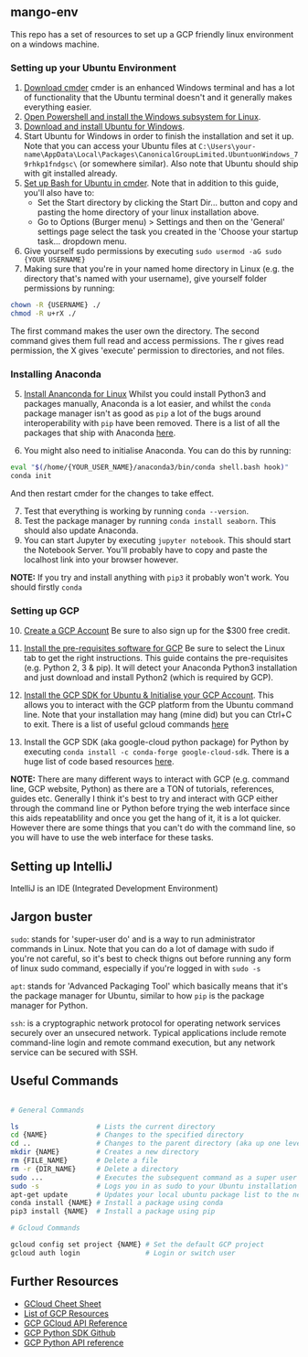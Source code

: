 ## mango-env

This repo has a set of resources to set up a GCP friendly linux environment on a windows machine.

### Setting up your Ubuntu Environment

1. [Download cmder](https://cmder.net/) cmder is an enhanced Windows terminal and has a lot of functionality that the Ubuntu terminal doesn't and it generally makes everything easier.
2. [Open Powershell and install the Windows subsystem for Linux](https://docs.microsoft.com/en-us/windows/wsl/install-win10).
3. [Download and install Ubuntu for Windows](https://tutorials.ubuntu.com/tutorial/tutorial-ubuntu-on-windows#0).
4. Start Ubuntu for Windows in order to finish the installation and set it up. Note that you can access your Ubuntu files at `C:\Users\your-name\AppData\Local\Packages\CanonicalGroupLimited.UbuntuonWindows_79rhkp1fndgsc\` (or somewhere similar). Also note that Ubuntu should ship with git installed already.
5. [Set up Bash for Ubuntu in cmder](https://gingter.org/2016/11/16/running-windows-10-ubuntu-bash-in-cmder/). Note that in addition to this guide, you'll also have to:
    * Set the Start directory by clicking the Start Dir... button and copy and pasting the home directory of your linux installation above.
    * Go to Options (Burger menu) > Settings and then on the 'General' settings page select the task you created in the 'Choose your startup task... dropdown menu.
6. Give yourself sudo permissions by executing `sudo usermod -aG sudo {YOUR USERNAME}`
7. Making sure that you're in your named home directory in Linux (e.g. the directory that's named with your username), give yourself folder permissions by running:
```bash
chown -R {USERNAME} ./
chmod -R u+rX ./
```

The first command makes the user own the directory. The second command gives them full read and access permissions. The r gives read permission, the X gives 'execute' permission to directories, and not files.

### Installing Anaconda

5. [Install Ananconda for Linux](https://www.digitalocean.com/community/tutorials/how-to-install-anaconda-on-ubuntu-18-04-quickstart) Whilst you could install Python3 and packages manually, Anaconda is a lot easier, and whilst the `conda` package manager isn't as good as `pip` a lot of the bugs around interoperability with `pip` have been removed. There is a list of all the packages that ship with Anaconda [here](https://docs.anaconda.com/anaconda/packages/py3.7_linux-64/).

6. You might also need to initialise Anaconda. You can do this by running:
```bash
eval "$(/home/{YOUR_USER_NAME}/anaconda3/bin/conda shell.bash hook)"
conda init
```
And then restart cmder for the changes to take effect.

7. Test that everything is working by running `conda --version`.
8. Test the package manager by running `conda install seaborn`. This should also update Anaconda.
9. You can start Jupyter by executing `jupyter notebook`. This should start the Notebook Server. You'll probably have to copy and paste the localhost link into your browser however.

**NOTE:** If you try and install anything with `pip3` it probably won't work. You should firstly `conda`

### Setting up GCP

10. [Create a GCP Account](https://cloud.google.com/) Be sure to also sign up for the $300 free credit.

11. [Install the pre-requisites software for GCP](https://cloud.google.com/python/setup) Be sure to select the Linux tab to get the right instructions. This guide contains the pre-requisites (e.g. Python 2, 3 & pip). It will detect your Anaconda Python3 installation and just download and install Python2 (which is required by GCP).

12. [Install the GCP SDK for Ubuntu & Initialise your GCP Account](https://cloud.google.com/sdk/docs/quickstart-debian-ubuntu). This allows you to interact with the GCP platform from the Ubuntu command line. Note that your installation may hang (mine did) but you can Ctrl+C to exit. There is a list of useful gcloud commands [here](https://gist.github.com/pydevops/cffbd3c694d599c6ca18342d3625af97)

13. Install the GCP SDK (aka google-cloud python package) for Python by executing `conda install -c conda-forge google-cloud-sdk`. There is a huge list of code based resources [here](https://github.com/googleapis/google-cloud-python).

**NOTE:** There are many different ways to interact with GCP (e.g. command line, GCP website, Python) as there are a TON of tutorials, references, guides etc. Generally I think it's best to try and interact with GCP either through the command line or Python before trying the web interface since this aids repeatablility and once you get the hang of it, it is a lot quicker. However there are some things that you can't do with the command line, so you will have to use the web interface for these tasks.

## Setting up IntelliJ

IntelliJ is an IDE (Integrated Development Environment)


## Jargon buster

`sudo`: stands for 'super-user do' and is a way to run administrator commands in Linux. Note that you can do a lot of damage with sudo if you're not careful, so it's best to check thigns out before running any form of linux sudo command, especially if you're logged in with `sudo -s`

`apt`: stands for 'Advanced Packaging Tool' which basically means that it's the package manager for Ubuntu, similar to how `pip` is the package manager for Python.

`ssh`: is a cryptographic network protocol for operating network services securely over an unsecured network. Typical applications include remote command-line login and remote command execution, but any network service can be secured with SSH. 

## Useful Commands

```bash

# General Commands

ls                   # Lists the current directory
cd {NAME}            # Changes to the specified directory
cd ..                # Changes to the parent directory (aka up one level)
mkdir {NAME}         # Creates a new directory
rm {FILE_NAME}       # Delete a file
rm -r {DIR_NAME}     # Delete a directory
sudo ...             # Executes the subsequent command as a super user
sudo -s              # Logs you in as sudo to your Ubuntu installation
apt-get update       # Updates your local ubuntu package list to the newest version
conda install {NAME} # Install a package using conda
pip3 install {NAME}  # Install a package using pip

# Gcloud Commands

gcloud config set project {NAME} # Set the default GCP project
gcloud auth login                # Login or switch user

```

## Further Resources

* [GCloud Cheet Sheet](https://gist.github.com/pydevops/cffbd3c694d599c6ca18342d3625af97)
* [List of GCP Resources](https://github.com/gregsramblings/google-cloud-4-words)
* [GCP GCloud API Reference](https://cloud.google.com/sdk/gcloud/reference/)
* [GCP Python SDK Github](https://github.com/googleapis/google-cloud-python)
* [GCP Python API reference](https://cloud.google.com/python/docs/reference/)
